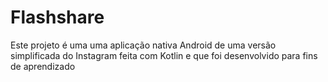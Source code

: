 # Flashshare
Este projeto é uma uma aplicação nativa Android de uma versão simplificada do Instagram feita com Kotlin e que foi desenvolvido para fins de aprendizado
